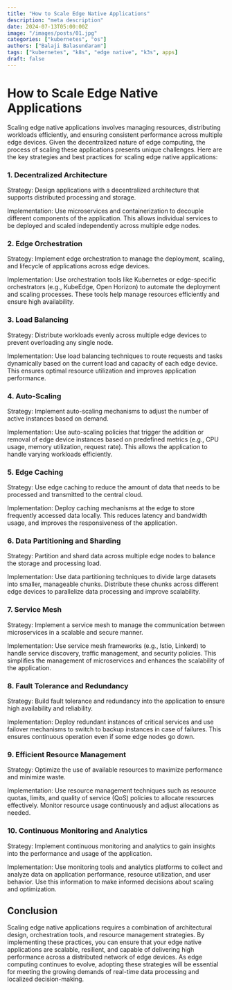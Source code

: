 ```yaml
---
title: "How to Scale Edge Native Applications"
description: "meta description"
date: 2024-07-13T05:00:00Z
image: "/images/posts/01.jpg"
categories: ["kubernetes", "os"]
authors: ["Balaji Balasundaram"]
tags: ["kubernetes", "k8s", "edge native", "k3s", apps]
draft: false
---
```


# How to Scale Edge Native Applications

Scaling edge native applications involves managing resources, distributing workloads efficiently, and ensuring consistent performance across multiple edge devices. Given the decentralized nature of edge computing, the process of scaling these applications presents unique challenges. Here are the key strategies and best practices for scaling edge native applications:

### 1. Decentralized Architecture
Strategy: Design applications with a decentralized architecture that supports distributed processing and storage.

Implementation: Use microservices and containerization to decouple different components of the application. This allows individual services to be deployed and scaled independently across multiple edge nodes.
### 2. Edge Orchestration
Strategy: Implement edge orchestration to manage the deployment, scaling, and lifecycle of applications across edge devices.

Implementation: Use orchestration tools like Kubernetes or edge-specific orchestrators (e.g., KubeEdge, Open Horizon) to automate the deployment and scaling processes. These tools help manage resources efficiently and ensure high availability.
### 3. Load Balancing
Strategy: Distribute workloads evenly across multiple edge devices to prevent overloading any single node.

Implementation: Use load balancing techniques to route requests and tasks dynamically based on the current load and capacity of each edge device. This ensures optimal resource utilization and improves application performance.
### 4. Auto-Scaling
Strategy: Implement auto-scaling mechanisms to adjust the number of active instances based on demand.

Implementation: Use auto-scaling policies that trigger the addition or removal of edge device instances based on predefined metrics (e.g., CPU usage, memory utilization, request rate). This allows the application to handle varying workloads efficiently.
### 5. Edge Caching
Strategy: Use edge caching to reduce the amount of data that needs to be processed and transmitted to the central cloud.

Implementation: Deploy caching mechanisms at the edge to store frequently accessed data locally. This reduces latency and bandwidth usage, and improves the responsiveness of the application.
### 6. Data Partitioning and Sharding
Strategy: Partition and shard data across multiple edge nodes to balance the storage and processing load.

Implementation: Use data partitioning techniques to divide large datasets into smaller, manageable chunks. Distribute these chunks across different edge devices to parallelize data processing and improve scalability.
### 7. Service Mesh
Strategy: Implement a service mesh to manage the communication between microservices in a scalable and secure manner.

Implementation: Use service mesh frameworks (e.g., Istio, Linkerd) to handle service discovery, traffic management, and security policies. This simplifies the management of microservices and enhances the scalability of the application.
### 8. Fault Tolerance and Redundancy
Strategy: Build fault tolerance and redundancy into the application to ensure high availability and reliability.

Implementation: Deploy redundant instances of critical services and use failover mechanisms to switch to backup instances in case of failures. This ensures continuous operation even if some edge nodes go down.
### 9. Efficient Resource Management
Strategy: Optimize the use of available resources to maximize performance and minimize waste.

Implementation: Use resource management techniques such as resource quotas, limits, and quality of service (QoS) policies to allocate resources effectively. Monitor resource usage continuously and adjust allocations as needed.
### 10. Continuous Monitoring and Analytics
Strategy: Implement continuous monitoring and analytics to gain insights into the performance and usage of the application.

Implementation: Use monitoring tools and analytics platforms to collect and analyze data on application performance, resource utilization, and user behavior. Use this information to make informed decisions about scaling and optimization.
## Conclusion
Scaling edge native applications requires a combination of architectural design, orchestration tools, and resource management strategies. By implementing these practices, you can ensure that your edge native applications are scalable, resilient, and capable of delivering high performance across a distributed network of edge devices. As edge computing continues to evolve, adopting these strategies will be essential for meeting the growing demands of real-time data processing and localized decision-making.


